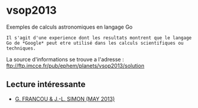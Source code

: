 # vsop2013
Exemples de calculs astronomiques en langage Go

    Il s'agit d'une experience dont les resultats montrent que le langage Go de *Google* peut etre utilisé dans les calculs scientifiques ou techniques.

La source d'informations se trouve a l'adresse : ftp://ftp.imcce.fr/pub/ephem/planets/vsop2013/solution

## Lecture intéressante
*   [G. FRANCOU & J.-L. SIMON (MAY 2013)](ftp://ftp.imcce.fr/pub/ephem/planets/vsop2013/solution/README.pdf)
